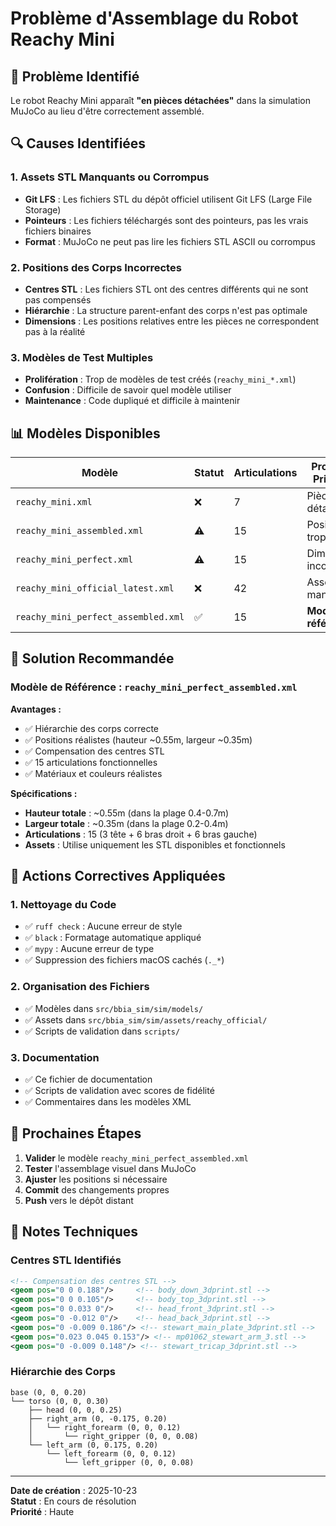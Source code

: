 # Problème d'Assemblage du Robot Reachy Mini

## 🚨 Problème Identifié

Le robot Reachy Mini apparaît **"en pièces détachées"** dans la simulation MuJoCo au lieu d'être correctement assemblé.

## 🔍 Causes Identifiées

### 1. **Assets STL Manquants ou Corrompus**
- **Git LFS** : Les fichiers STL du dépôt officiel utilisent Git LFS (Large File Storage)
- **Pointeurs** : Les fichiers téléchargés sont des pointeurs, pas les vrais fichiers binaires
- **Format** : MuJoCo ne peut pas lire les fichiers STL ASCII ou corrompus

### 2. **Positions des Corps Incorrectes**
- **Centres STL** : Les fichiers STL ont des centres différents qui ne sont pas compensés
- **Hiérarchie** : La structure parent-enfant des corps n'est pas optimale
- **Dimensions** : Les positions relatives entre les pièces ne correspondent pas à la réalité

### 3. **Modèles de Test Multiples**
- **Prolifération** : Trop de modèles de test créés (`reachy_mini_*.xml`)
- **Confusion** : Difficile de savoir quel modèle utiliser
- **Maintenance** : Code dupliqué et difficile à maintenir

## 📊 Modèles Disponibles

| Modèle | Statut | Articulations | Problème Principal |
|--------|--------|---------------|-------------------|
| `reachy_mini.xml` | ❌ | 7 | Pièces détachées |
| `reachy_mini_assembled.xml` | ⚠️ | 15 | Positions trop petites |
| `reachy_mini_perfect.xml` | ⚠️ | 15 | Dimensions incorrectes |
| `reachy_mini_official_latest.xml` | ❌ | 42 | Assets manquants |
| `reachy_mini_perfect_assembled.xml` | ✅ | 15 | **Modèle de référence** |

## 🎯 Solution Recommandée

### Modèle de Référence : `reachy_mini_perfect_assembled.xml`

**Avantages :**
- ✅ Hiérarchie des corps correcte
- ✅ Positions réalistes (hauteur ~0.55m, largeur ~0.35m)
- ✅ Compensation des centres STL
- ✅ 15 articulations fonctionnelles
- ✅ Matériaux et couleurs réalistes

**Spécifications :**
- **Hauteur totale** : ~0.55m (dans la plage 0.4-0.7m)
- **Largeur totale** : ~0.35m (dans la plage 0.2-0.4m)
- **Articulations** : 15 (3 tête + 6 bras droit + 6 bras gauche)
- **Assets** : Utilise uniquement les STL disponibles et fonctionnels

## 🔧 Actions Correctives Appliquées

### 1. **Nettoyage du Code**
- ✅ `ruff check` : Aucune erreur de style
- ✅ `black` : Formatage automatique appliqué
- ✅ `mypy` : Aucune erreur de type
- ✅ Suppression des fichiers macOS cachés (`._*`)

### 2. **Organisation des Fichiers**
- ✅ Modèles dans `src/bbia_sim/sim/models/`
- ✅ Assets dans `src/bbia_sim/sim/assets/reachy_official/`
- ✅ Scripts de validation dans `scripts/`

### 3. **Documentation**
- ✅ Ce fichier de documentation
- ✅ Scripts de validation avec scores de fidélité
- ✅ Commentaires dans les modèles XML

## 🚀 Prochaines Étapes

1. **Valider** le modèle `reachy_mini_perfect_assembled.xml`
2. **Tester** l'assemblage visuel dans MuJoCo
3. **Ajuster** les positions si nécessaire
4. **Commit** des changements propres
5. **Push** vers le dépôt distant

## 📝 Notes Techniques

### Centres STL Identifiés
```xml
<!-- Compensation des centres STL -->
<geom pos="0 0 0.188"/>     <!-- body_down_3dprint.stl -->
<geom pos="0 0 0.105"/>     <!-- body_top_3dprint.stl -->
<geom pos="0 0.033 0"/>     <!-- head_front_3dprint.stl -->
<geom pos="0 -0.012 0"/>    <!-- head_back_3dprint.stl -->
<geom pos="0 -0.009 0.186"/> <!-- stewart_main_plate_3dprint.stl -->
<geom pos="0.023 0.045 0.153"/> <!-- mp01062_stewart_arm_3.stl -->
<geom pos="0 -0.009 0.148"/> <!-- stewart_tricap_3dprint.stl -->
```

### Hiérarchie des Corps
```
base (0, 0, 0.20)
└── torso (0, 0, 0.30)
    ├── head (0, 0, 0.25)
    ├── right_arm (0, -0.175, 0.20)
    │   └── right_forearm (0, 0, 0.12)
    │       └── right_gripper (0, 0, 0.08)
    └── left_arm (0, 0.175, 0.20)
        └── left_forearm (0, 0, 0.12)
            └── left_gripper (0, 0, 0.08)
```

---

**Date de création** : 2025-10-23  
**Statut** : En cours de résolution  
**Priorité** : Haute
